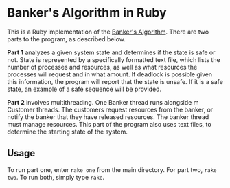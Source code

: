 # Banker's Algorithm in Ruby

This is a Ruby implementation of the [Banker's Algorithm](https://en.wikipedia.org/wiki/Banker%27s_algorithm). There are two parts to the program, as described below.

**Part 1** analyzes a given system state and determines if the state is safe or not. State is represented by a specifically formatted text file, which lists the number of processes and resources, as well as what resources the processes will request and in what amount. If deadlock is possible given this information, the program will report that the state is unsafe. If it is a safe state, an example of a safe sequence will be provided.

**Part 2** involves multithreading. One Banker thread runs alongside m Customer threads. The customers request resources from the banker, or notify the banker that they have released resources. The banker thread must manage resources. This part of the program also uses text files, to determine the starting state of the system.

## Usage

To run part one, enter `rake one` from the main directory. For part two, `rake two`. To run both, simply type `rake`.
